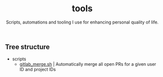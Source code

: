 <div align="center">
  
# tools

Scripts, automations and tooling I use for enhancing personal quality of life.

</div>
<br />

## Tree structure

- scripts
    - [gitlab_merge.sh](https://github.com/72mins/tools/blob/main/scripts/gitlab_merge.sh) | Automatically merge all open PRs for a given user ID and project IDs
